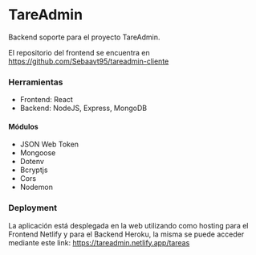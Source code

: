 # TareAdmin

Backend soporte para el proyecto TareAdmin.

El repositorio del frontend se encuentra en https://github.com/Sebaavt95/tareadmin-cliente

### Herramientas
- Frontend: React
- Backend: NodeJS, Express, MongoDB

#### Módulos
- JSON Web Token
- Mongoose
- Dotenv
- Bcryptjs
- Cors
- Nodemon

### Deployment
La aplicación está desplegada en la web utilizando como hosting para el Frontend Netlify y para el Backend Heroku, la misma se puede acceder mediante este link: https://tareadmin.netlify.app/tareas
